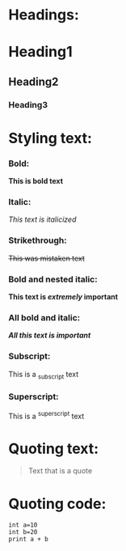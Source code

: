 # Headings:
# Heading1
## Heading2
### Heading3


# Styling text:
### Bold:
**This is bold text**



### Italic:
_This text is italicized_



### Strikethrough:
~~This was mistaken text~~


### Bold and nested italic:
**This text is _extremely_ important**


### All bold and italic:
***All this text is important***


### Subscript:
This is a <sub>subscript</sub> text

### Superscript:
This is a <sup>superscript</sup> text


# Quoting text:
> Text that is a quote


# Quoting code:
```
int a=10
int b=20
print a + b
```
